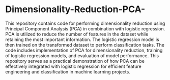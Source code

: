 # Dimensionality-Reduction-PCA-
This repository contains code for performing dimensionality reduction using Principal Component Analysis (PCA) in combination with logistic regression. PCA is utilized to reduce the number of features in the dataset while retaining the most important information. The logistic regression model is then trained on the transformed dataset to perform classification tasks. The code includes implementation of PCA for dimensionality reduction, training of logistic regression models, and evaluation of model performance. This repository serves as a practical demonstration of how PCA can be effectively integrated with logistic regression for efficient feature engineering and classification in machine learning projects.
